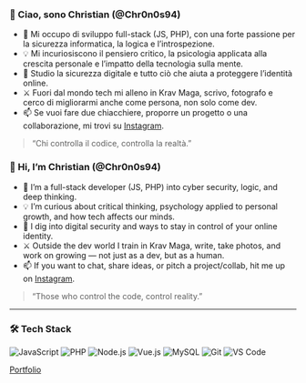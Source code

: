 ### 👋 Ciao, sono Christian (@Chr0n0s94)

- 🧠 Mi occupo di sviluppo full-stack (JS, PHP), con una forte passione per la sicurezza informatica, la logica e l’introspezione.
- 💡 Mi incuriosiscono il pensiero critico, la psicologia applicata alla crescita personale e l’impatto della tecnologia sulla mente.
- 🔐 Studio la sicurezza digitale e tutto ciò che aiuta a proteggere l’identità online.
- ⚔️ Fuori dal mondo tech mi alleno in Krav Maga, scrivo, fotografo e cerco di migliorarmi anche come persona, non solo come dev.
- 📫 Se vuoi fare due chiacchiere, proporre un progetto o una collaborazione, mi trovi su [Instagram](https://www.instagram.com/christian.papaleo/).

> “Chi controlla il codice, controlla la realtà.”


### 👋 Hi, I’m Christian (@Chr0n0s94)

- 🧠 I’m a full-stack developer (JS, PHP) into cyber security, logic, and deep thinking.
- 💡 I’m curious about critical thinking, psychology applied to personal growth, and how tech affects our minds.
- 🔐 I dig into digital security and ways to stay in control of your online identity.
- ⚔️ Outside the dev world I train in Krav Maga, write, take photos, and work on growing — not just as a dev, but as a human.
- 📫 If you want to chat, share ideas, or pitch a project/collab, hit me up on [Instagram](https://www.instagram.com/christian.papaleo/).

> “Those who control the code, control reality.”


---

### 🛠️ Tech Stack

![JavaScript](https://img.shields.io/badge/-JavaScript-black?style=flat-square&logo=javascript)
![PHP](https://img.shields.io/badge/-PHP-8892BF?style=flat-square&logo=php)
![Node.js](https://img.shields.io/badge/-Node.js-333?style=flat-square&logo=node.js)
![Vue.js](https://img.shields.io/badge/-Vue.js-41B883?style=flat-square&logo=vue.js)
![MySQL](https://img.shields.io/badge/-MySQL-00758F?style=flat-square&logo=mysql)
![Git](https://img.shields.io/badge/-Git-F05032?style=flat-square&logo=git)
![VS Code](https://img.shields.io/badge/-VS%20Code-007ACC?style=flat-square&logo=visual-studio-code)

[Portfolio](https://chr0n0s.altervista.org)


<!---
### 📈 GitHub Stats

<p align="center">
  <img src="https://github-readme-stats.vercel.app/api?username=Chr0n0s94&show_icons=true&theme=radical" alt="GitHub Stats" />
  <br/>
  <img src="https://github-readme-stats.vercel.app/api/top-langs/?username=Chr0n0s94&layout=compact&theme=radical" alt="Top Langs" />
</p>

Chr0n0s94/Chr0n0s94 is a ✨ special ✨ repository because its `README.md` (this file) appears on your GitHub profile.
You can click the Preview link to take a look at your changes.

